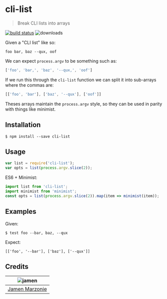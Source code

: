 # cli-list
> Break CLI lists into arrays

[![build status][travis-status]][travis] ![downloads][downloads]

Given a "CLI list" like so:
```
foo bar, baz --qux, oof
```
We can expect `process.argv` to be something such as:
```javascript
['foo', 'bar,', 'baz', '--qux,', 'oof']
```
If we run this through the `cli-list` function we can split it into sub-arrays where the commas are:
```javascript
[['foo', 'bar'], ['baz', '--qux'], ['oof']]
```
Theses arrays maintain the `process.argv` style, so they can be used in parity with things like minimist.

## Installation
```shell
$ npm install --save cli-list
```

## Usage
```javascript
var list = require('cli-list');
var opts = list(process.argv.slice(2));
```

ES6 + Minimist:
```javascript
import list from 'cli-list';
import minimist from 'minimist';
const opts = list(process.argv.slice(2)).map(item => minimist(item));
```

## Examples
Given:
```
$ test foo --bar, baz, --qux
```
Expect:
```
[['foo', '--bar'], ['baz'], ['--qux']]
```

## Credits
| ![jamen][avatar] |
|:---:|
| [Jamen Marzonie][github] |

  [avatar]: https://avatars.githubusercontent.com/u/6251703?v=3&s=125
  [github]: https://github.com/jamen
  [travis-status]: https://travis-ci.org/jamen/cli-list.svg
  [travis]: https://travis-ci.org/jamen/cli-list
  [downloads]: https://img.shields.io/npm/dm/cli-list.svg
